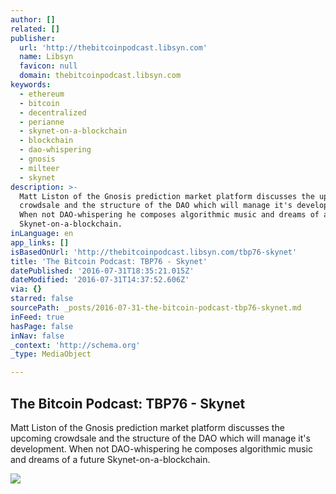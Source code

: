 ```yaml
---
author: []
related: []
publisher:
  url: 'http://thebitcoinpodcast.libsyn.com'
  name: Libsyn
  favicon: null
  domain: thebitcoinpodcast.libsyn.com
keywords:
  - ethereum
  - bitcoin
  - decentralized
  - perianne
  - skynet-on-a-blockchain
  - blockchain
  - dao-whispering
  - gnosis
  - milteer
  - skynet
description: >-
  Matt Liston of the Gnosis prediction market platform discusses the upcoming
  crowdsale and the structure of the DAO which will manage it's development.
  When not DAO-whispering he composes algorithmic music and dreams of a future
  Skynet-on-a-blockchain.
inLanguage: en
app_links: []
isBasedOnUrl: 'http://thebitcoinpodcast.libsyn.com/tbp76-skynet'
title: 'The Bitcoin Podcast: TBP76 - Skynet'
datePublished: '2016-07-31T18:35:21.015Z'
dateModified: '2016-07-31T14:37:52.606Z'
via: {}
starred: false
sourcePath: _posts/2016-07-31-the-bitcoin-podcast-tbp76-skynet.md
inFeed: true
hasPage: false
inNav: false
_context: 'http://schema.org'
_type: MediaObject

---
```

<article style=""><h1>The Bitcoin Podcast: TBP76 - Skynet</h1><p>Matt Liston of the Gnosis prediction market platform discusses the upcoming crowdsale and the structure of the DAO which will manage it's development. When not DAO-whispering he composes algorithmic music and dreams of a future Skynet-on-a-blockchain.</p><img src="http://assets.libsyn.com/content/12343863?height=250&amp;width=250&amp;overlay=true" /></article>